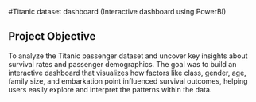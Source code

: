 #Titanic dataset dashboard (Interactive dashboard using PowerBI)
## Project Objective
To analyze the Titanic passenger dataset and uncover key insights about survival rates and passenger demographics. The goal was to build an interactive dashboard that visualizes how factors like class, gender, age, family size, and embarkation point influenced survival outcomes, helping users easily explore and interpret the patterns within the data.
